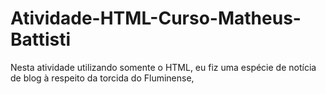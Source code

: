 # Atividade-HTML-Curso-Matheus-Battisti
Nesta atividade utilizando somente o HTML, eu fiz uma espécie de notícia de blog à respeito da torcida do Fluminense,
